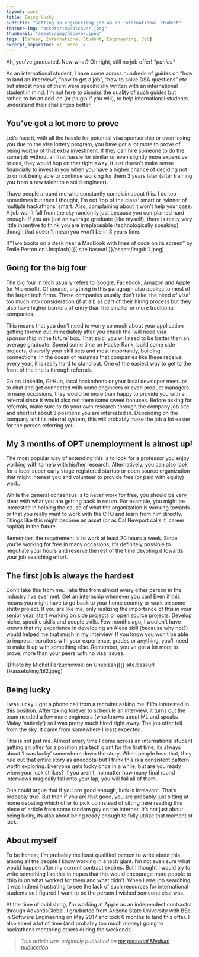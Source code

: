 ```yaml
---
layout: post
title: Being lucky
subtitle: "Getting an engineering job as an international student"
feature-img: "assets/img/blcover.jpeg"
thumbnail: "assets/img/blcover.jpeg"
tags: [Career, International Student, Engineering, Job]
excerpt_separator: <!--more-->
---
```


<!--more-->
Ah, you’ve graduated. Now what? Oh right, still no job offer! _\*panics\*_

As an international student, I have come across hundreds of guides on “how to land an interview”, “how to get a job”, “how to solve DSA questions” etc but almost none of them were specifically written with an international student in mind. I’m not here to dismiss the quality of such guides but rather, to be an add-on (or plugin if you will), to help international students understand their challenges better.

## You’ve got a lot more to prove

Let’s face it, with all the hassle for potential visa sponsorship or even losing you due to the visa lottery program, you have got a lot more to prove of being worthy of that extra investment. If they can hire someone to do the same job without all that hassle for similar or even slightly more expensive prices, they would hop on that right away. It just doesn’t make sense financially to invest in you when you have a higher chance of deciding not to or not being able to continue working for them 3 years later (after training you from a raw talent to a solid engineer).

I have people around me who constantly complain about this. I do too sometimes but then I thought, I’m not ‘top of the class’ smart or ‘winner of multiple hackathons’ smart. Also, complaining about it won’t help your case. A job won’t fall from the sky randomly just because you complained hard enough. If you are just an average graduate (like myself), there is really very little incentive to think you are irreplaceable (technologically speaking) though that doesn’t mean you won’t be in 3 years time.

![“Two books on a desk near a MacBook with lines of code on its screen” by Émile Perron on Unsplash]({{ site.baseurl }}/assets/img/bl1.jpeg)

## Going for the big four

The big four in tech usually refers to Google, Facebook, Amazon and Apple (or Microsoft). Of course, anything in this paragraph also applies to most of the larger tech firms. These companies usually don’t take ‘the need of visa’ too much into consideration (if at all) as part of their hiring process but they also have higher barriers of entry than the smaller or more traditional companies.

This means that you don’t need to worry so much about your application getting thrown out immediately after you check the ‘will need visa sponsorship in the future’ box. That said, you will need to be better than an average graduate. Spend some time on HackerRank, build some side projects, diversify your skill sets and most importantly, building connections. In the ocean of resumes that companies like these receive every year, it is really hard to stand out. One of the easiest way to get to the front of the line is through referrals.

Go on LinkedIn, GitHub, local hackathons or your local developer meetups to chat and get connected with some engineers or even product managers. In many occasions, they would be more than happy to provide you with a referral since it would also net them some sweet bonuses. Before asking for referrals, make sure to do your own research through the company job site and shortlist about 3 positions you are interested in. Depending on the company and its referral system, this will probably make the job a lot easier for the person referring you.

## My 3 months of OPT unemployment is almost up!

The most popular way of extending this is to look for a professor you enjoy working with to help with his/her research. Alternatively, you can also look for a local super early stage registered startup or open source organization that might interest you and volunteer to provide free (or paid with equity) work.

While the general consensus is to never work for free, you should be very clear with what you are getting back in return. For example, you might be interested in helping the cause of what the organization is working towards or that you really want to work with the CTO and learn from him directly. Things like this might become an asset (or as Cal Newport calls it, career capital) in the future.

Remember, the requirement is to work at least 20 hours a week. Since you’re working for free in many occasions, it’s definitely possible to negotiate your hours and reserve the rest of the time devoting it towards your job searching effort.

## The first job is always the hardest

Don’t take this from me. Take this from almost every other person in the industry I’ve ever met. Get an internship whenever you can! Even if this means you might have to go back to your home country or work on some shitty project. If you are like me, only realizing the importance of this in your senior year, start working on side projects or open source projects. Develop niche, specific skills and people skills. Few months ago, I wouldn’t have known that my experience in developing an Alexa skill (because why not?) would helped me that much in my interview. If you know you won’t be able to impress recruiters with your experience, grades or anything, you’ll need to make it up with something else. Remember, you’ve got a lot more to prove, more than your peers with no visa issues.

![Photo by Michał Parzuchowski on Unsplash]({{ site.baseurl }}/assets/img/bl2.jpeg)

## Being lucky

I was lucky. I got a phone call from a recruiter asking me if I’m interested in this position. After taking forever to schedule an interview, it turns out the team needed a few more engineers (who knows about ML and speaks Malay ‘natively’) so I was pretty much hired right away. The job offer fell from the sky. It came from somewhere I least expected.

This is not just me. Almost every time I come across an international student getting an offer for a position at a tech giant for the first time, its always about ‘I was lucky’ somewhere down the story. When people hear that, they rule out that entire story as anecdotal but I think this is a consistent pattern worth exploring. Everyone gets lucky once in a while, but are you ready when your luck strikes? If you aren’t, no matter how many final round interviews magically fall onto your lap, you will fail all of them.

One could argue that if you are good enough, luck is irrelevant. That’s probably true. But then if you are that good, you are probably just sitting at home debating which offer to pick up instead of sitting here reading this piece of article from some random guy on the internet. It’s not just about being lucky, its also about being ready enough to fully utilize that moment of luck.

## About myself

To be honest, I’m probably the least qualified person to write about this among all the people I know working in a tech giant. I’m not even sure what would happen after my current contract expires. But I thought I would try to write something like this in hopes that this would encourage more people to chip in on what worked for them and what didn’t. When I was job searching, it was indeed frustrating to see the lack of such resources for international students so I figured I want to be the person I wished someone else was.

At the time of publishing, I’m working at Apple as an independent contractor through AdvantisGlobal. I graduated from Arizona State University with BSc. in Software Engineering on May 2017 and took 6 months to land this offer. I also spent a lot of time (and probably too much money) going to hackathons mentoring others during the weekends.

> _This article was originally published on [my personal Medium publication](https://blog.binhong.me/being-lucky-ce014cafa627)._